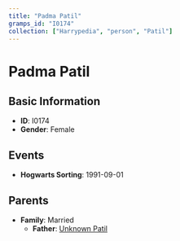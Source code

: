 ```yaml
---
title: "Padma Patil"
gramps_id: "I0174"
collection: ["Harrypedia", "person", "Patil"]
---
```


# Padma Patil

## Basic Information

- **ID**: I0174
- **Gender**: Female

## Events

- **Hogwarts Sorting**: 1991-09-01

## Parents

- **Family**: Married
  - **Father**: [Unknown Patil](//Patil/I0292/)

